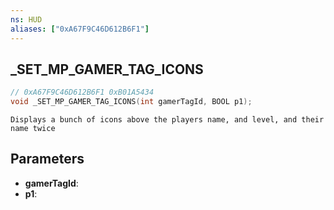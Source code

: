 ```yaml
---
ns: HUD
aliases: ["0xA67F9C46D612B6F1"]
---
```

## _SET_MP_GAMER_TAG_ICONS

```c
// 0xA67F9C46D612B6F1 0xB01A5434
void _SET_MP_GAMER_TAG_ICONS(int gamerTagId, BOOL p1);
```

```
Displays a bunch of icons above the players name, and level, and their name twice  
```

## Parameters
* **gamerTagId**: 
* **p1**: 

